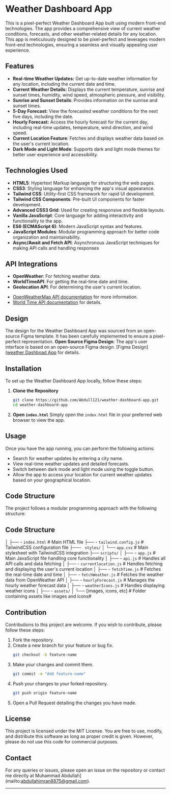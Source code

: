 # Weather Dashboard App

This is a pixel-perfect Weather Dashboard App built using modern front-end technologies. The app provides a comprehensive view of current weather conditions, forecasts, and other weather-related details for any location. This app is meticulously designed to be pixel-perfect and leverages modern front-end technologies, ensuring a seamless and visually appealing user experience.

## Features
- **Real-time Weather Updates:**
Get up-to-date weather information for any location, including the current date and time.
- **Current Weather Details:** 
Displays the current temperature, sunrise and sunset times, humidity, wind speed, atmospheric pressure, and visibility.
- **Sunrise and Sunset Details**: Provides information on the sunrise and sunset times.
- **5-Day Forecast:**
View the forecasted weather conditions for the next five days, including the date.
- **Hourly Forecast:**
Access the hourly forecast for the current day, including real-time updates, temperature, wind direction, and wind speed.
-  **Current Location Feature**:
 Fetches and displays weather data based on the user's current location.
 - **Dark Mode and Light Mode**:
 Supports dark and light mode themes for better user experience and accessibility.

## Technologies Used

- **HTML5**: Hypertext Markup language for structuring the web pages.
- **CSS3**: Styling language for enhancing the app's visual appearance.
- **Tailwind CSS**: Utility-first CSS framework for rapid UI development.
- **Tailwind CSS Components**: Pre-built UI components for faster development.
- **Advanced CSS3 Grid**: Used for creating responsive and flexible layouts.
- **Vanilla JavaScript**: Core language for adding interactivity and functionality to the app.
- **ES6 (ECMAScript 6)**: Modern JavaScript syntax and features.
- **JavaScript Modules**: Modular programming approach for better code organization and maintainability.
- **Async/Await and Fetch API**: Asynchronous JavaScript techniques for making API calls and handling responses

## API Integrations
- **OpenWeather**: For fetching weather data.
- **WorldTimeAPI**: For getting the real-time date and time.
- **Geolocation API**: For determining the user's current location.

* [OpenWeatherMap API documentation](https://openweathermap.org/api) for more information.
* [World Time API documentation](https://worldtimeapi.org/api) for details.

## Design
The design for the Weather Dashboard App was sourced from an open-source Figma template. It has been carefully implemented to ensure a pixel-perfect representation.
**Open Source Figma Design**: The app's user interface is based on an open-source Figma design.
[Figma Design]([weather Dashboad App](https://www.figma.com/design/7aWA4f1MiooSemq7KvTHbK/Weather-Dashboard-(Community)?node-id=1-3) for details.


## Installation

To set up the Weather Dashboard App locally, follow these steps:

1. **Clone the Repository**
    ```bash
    git clone https://github.com/Abdull121/weather-dashboard-app.git
    cd weather-dashboard-app
    ```

2. **Open `index.html`**
   Simply open the `index.html` file in your preferred web browser to view the app.

## Usage

Once you have the app running, you can perform the following actions:
- Search for weather updates by entering a city name.
- View real-time weather updates and detailed forecasts.
- Switch between dark mode and light mode using the toggle button.
- Allow the app to access your location for current weather updates based on your geographical location.

## Code Structure

The project follows a modular programming approach with the following structure:


## Code Structure
│
├── -  `index.html` # Main HTML file
├── - `tailwind.config.js` # TailwindCSS configuration file
├──- ` styles/`
│ └── `app.css` # Main stylesheet with TailwindCSS integration
├── `scripts/`
│ ├── -  `app.js` # Main JavaScript file handling core functionality
│ ├── - `api.js` # Handles all API calls and data fetching
│ ├── - `currentlocation.js` # Handles fetching and displaying the user's current location
│ ├── - `fetchTime.js` # Fetches the real-time date and time
│ ├── - `fetchWeather.js` # Fetches the weather data from OpenWeather API
│ ├── - `hourlyForecast.js` # Manages the hourly weather forecast data
│ ├── - `weatherIcons.js` # Handles displaying weather icons
│ 
├── - `assets/`
│ └── [images, icons, etc] # Folder containing assets like images and icons#



## Contribution

Contributions to this project are welcome. If you wish to contribute, please follow these steps:

1. Fork the repository.
2. Create a new branch for your feature or bug fix.
    ```bash
    git checkout -b feature-name
    ```
3. Make your changes and commit them.
    ```bash
    git commit -m "Add feature-name"
    ```
4. Push your changes to your forked repository.
    ```bash
    git push origin feature-name
    ```
5. Open a Pull Request detailing the changes you have made.

## License

This project is licensed under the MIT License. You are free to use, modify, and distribute this software as long as proper credit is given. However, please do not use this code for commercial purposes.

## Contact

For any queries or issues, please open an issue on the repository or contact me directly at Muhammad Abdullah](mailto:abdullahimran8875@gmail.com).

---


